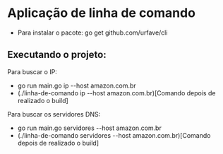 # Aplicação de linha de comando

* Para instalar o pacote:
go get github.com/urfave/cli

## Executando o projeto:

Para buscar o IP:
- go run main.go ip --host amazon.com.br
- (./linha-de-comando ip --host amazon.com.br)[Comando depois de realizado o build]

Para buscar os servidores DNS:
- go run main.go servidores --host amazon.com.br
- (./linha-de-comando servidores --host amazon.com.br)[Comando depois de realizado o build]